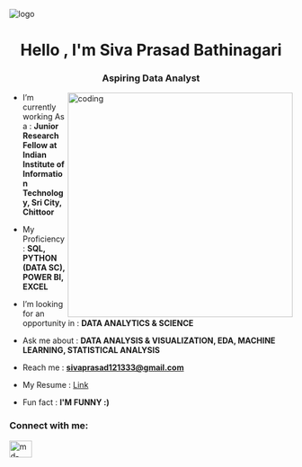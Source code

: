 ![logo](https://github.com/SIVAPRASAD121333/Siva-Prasad-Bathinagari/blob/main/Banner%20logo.png)
<h1 align="center">Hello , I'm Siva Prasad Bathinagari</h1>
<h3 align="center"> Aspiring Data Analyst</h3>
<img src="https://github.com/user-attachments/assets/d3038d9a-fdea-42cc-b29d-c99faed3a712" alt="coding" width="400" align="right">

- I’m currently working As a : **Junior Research Fellow at Indian Institute of Information Technology, Sri City, Chittoor**

- My Proficiency : **SQL, PYTHON (DATA SC), POWER BI, EXCEL**

- I’m looking for an opportunity in : **DATA ANALYTICS & SCIENCE**

- Ask me about : **DATA ANALYSIS & VISUALIZATION, EDA, MACHINE LEARNING, STATISTICAL ANALYSIS**

- Reach me : **sivaprasad121333@gmail.com**

- My Resume : [Link](https://drive.google.com/file/d/1YkLG8eCp9_aXqpFGiCPBjtJPJGQz3-52/view?usp=drive_link)
- Fun fact : **I'M FUNNY  :)**

<h3 align="left">Connect with me:</h3>
<p align="left">
<a href="https://www.linkedin.com/in/sivaprasad121333/" target="blank"><img align="center" src="https://raw.githubusercontent.com/rahuldkjain/github-profile-readme-generator/master/src/images/icons/Social/linked-in-alt.svg" alt="md-shabab" height="30" width="40" /></a>

</p>

